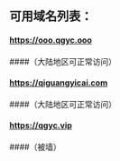 ## 可用域名列表：
#### https://ooo.qgyc.ooo
####（大陆地区可正常访问）

#### https://qiguangyicai.com
####（大陆地区可正常访问）

#### https://qgyc.vip
####（被墙）
